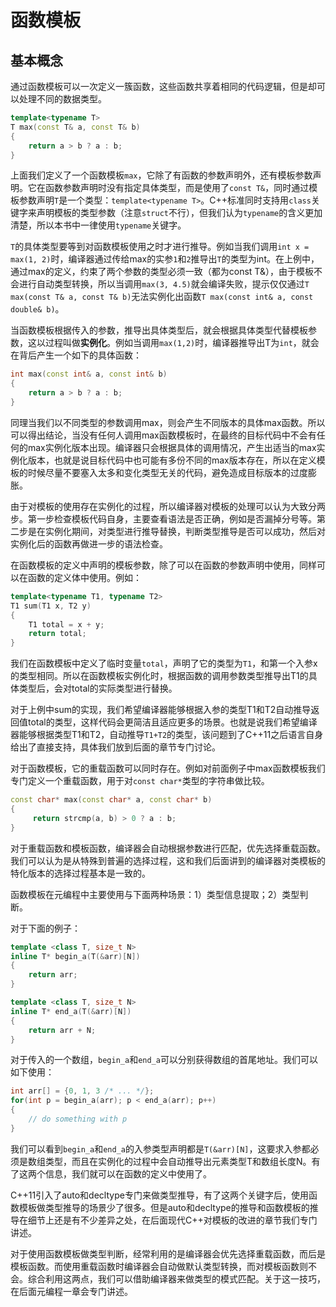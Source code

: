 # 函数模板

## 基本概念

通过函数模板可以一次定义一簇函数，这些函数共享着相同的代码逻辑，但是却可以处理不同的数据类型。

~~~cpp
template<typename T>
T max(const T& a, const T& b)
{
    return a > b ? a : b;
}
~~~

上面我们定义了一个函数模板`max`，它除了有函数的参数声明外，还有模板参数声明。它在函数参数声明时没有指定具体类型，而是使用了`const T&`，同时通过模板参数声明`T`是一个类型：`template<typename T>`。C++标准同时支持用`class`关键字来声明模板的类型参数（注意`struct`不行），但我们认为`typename`的含义更加清楚，所以本书中一律使用`typename`关键字。

`T`的具体类型要等到对函数模板使用之时才进行推导。例如当我们调用`int x = max(1, 2)`时，编译器通过传给max的实参`1`和`2`推导出`T`的类型为int。在上例中，通过max的定义，约束了两个参数的类型必须一致（都为const T&），由于模板不会进行自动类型转换，所以当调用`max(3, 4.5)`就会编译失败，提示仅仅通过`T max(const T& a, const T& b)`无法实例化出函数`T max(const int& a, const double& b)`。

当函数模板根据传入的参数，推导出具体类型后，就会根据具体类型代替模板参数，这以过程叫做**实例化**。例如当调用`max(1,2)`时，编译器推导出T为`int`，就会在背后产生一个如下的具体函数：

~~~cpp
int max(const int& a, const int& b)
{
    return a > b ? a : b;
}
~~~

同理当我们以不同类型的参数调用max，则会产生不同版本的具体max函数。所以可以得出结论，当没有任何人调用max函数模板时，在最终的目标代码中不会有任何的max实例化版本出现。编译器只会根据具体的调用情况，产生出适当的max实例化版本，也就是说目标代码中也可能有多份不同的max版本存在，所以在定义模板的时候尽量不要塞入太多和变化类型无关的代码，避免造成目标版本的过度膨胀。

由于对模板的使用存在实例化的过程，所以编译器对模板的处理可以认为大致分两步。第一步检查模板代码自身，主要查看语法是否正确，例如是否漏掉分号等。第二步是在实例化期间，对类型进行推导替换，判断类型推导是否可以成功，然后对实例化后的函数再做进一步的语法检查。

在函数模板的定义中声明的模板参数，除了可以在函数的参数声明中使用，同样可以在函数的定义体中使用。例如：

~~~cpp
template<typename T1, typename T2>
T1 sum(T1 x, T2 y)
{
    T1 total = x + y;
    return total;
}
~~~

我们在函数模板中定义了临时变量`total`，声明了它的类型为`T1`，和第一个入参x的类型相同。所以在函数模板实例化时，根据函数的调用参数类型推导出T1的具体类型后，会对total的实际类型进行替换。

对于上例中sum的实现，我们希望编译器能够根据入参的类型T1和T2自动推导返回值total的类型，这样代码会更简洁且适应更多的场景。也就是说我们希望编译器能够根据类型T1和T2，自动推导`T1+T2`的类型，该问题到了C++11之后语言自身给出了直接支持，具体我们放到后面的章节专门讨论。

对于函数模板，它的重载函数可以同时存在。例如对前面例子中max函数模板我们专门定义一个重载函数，用于对`const char*`类型的字符串做比较。

~~~cpp
const char* max(const char* a, const char* b)
{
     return strcmp(a, b) > 0 ? a : b;
}
~~~

对于重载函数和模板函数，编译器会自动根据参数进行匹配，优先选择重载函数。我们可以认为是从特殊到普遍的选择过程，这和我们后面讲到的编译器对类模板的特化版本的选择过程基本是一致的。

函数模板在元编程中主要使用与下面两种场景：1）类型信息提取；2）类型判断。

对于下面的例子：

~~~cpp
template <class T, size_t N>
inline T* begin_a(T(&arr)[N])
{
    return arr;
}

template <class T, size_t N>
inline T* end_a(T(&arr)[N])
{
    return arr + N;
}
~~~

对于传入的一个数组，`begin_a`和`end_a`可以分别获得数组的首尾地址。我们可以如下使用：

~~~cpp
int arr[] = {0, 1, 3 /* ... */};
for(int p = begin_a(arr); p < end_a(arr); p++)
{
    // do something with p
}
~~~

我们可以看到`begin_a`和`end_a`的入参类型声明都是`T(&arr)[N]`，这要求入参都必须是数组类型，而且在实例化的过程中会自动推导出元素类型T和数组长度N。有了这两个信息，我们就可以在函数的定义中使用了。

C++11引入了auto和decltype专门来做类型推导，有了这两个关键字后，使用函数模板做类型推导的场景少了很多。但是auto和decltype的推导和函数模板的推导在细节上还是有不少差异之处，在后面现代C++对模板的改进的章节我们专门讲述。

对于使用函数模板做类型判断，经常利用的是编译器会优先选择重载函数，而后是模板函数。而使用重载函数时编译器会自动做默认类型转换，而对模板函数则不会。综合利用这两点，我们可以借助编译器来做类型的模式匹配。关于这一技巧，在后面元编程一章会专门讲述。


